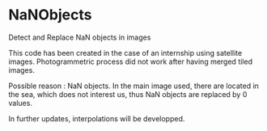 # NaNObjects
Detect and Replace NaN objects in images

This code has been created in the case of an internship using satellite images.
Photogrammetric process did not work after having merged tiled images.

Possible reason : NaN objects.
In the main image used, there are located in the sea, which does not interest us, thus NaN objects are replaced by 0 values.

In further updates, interpolations will be developped.
